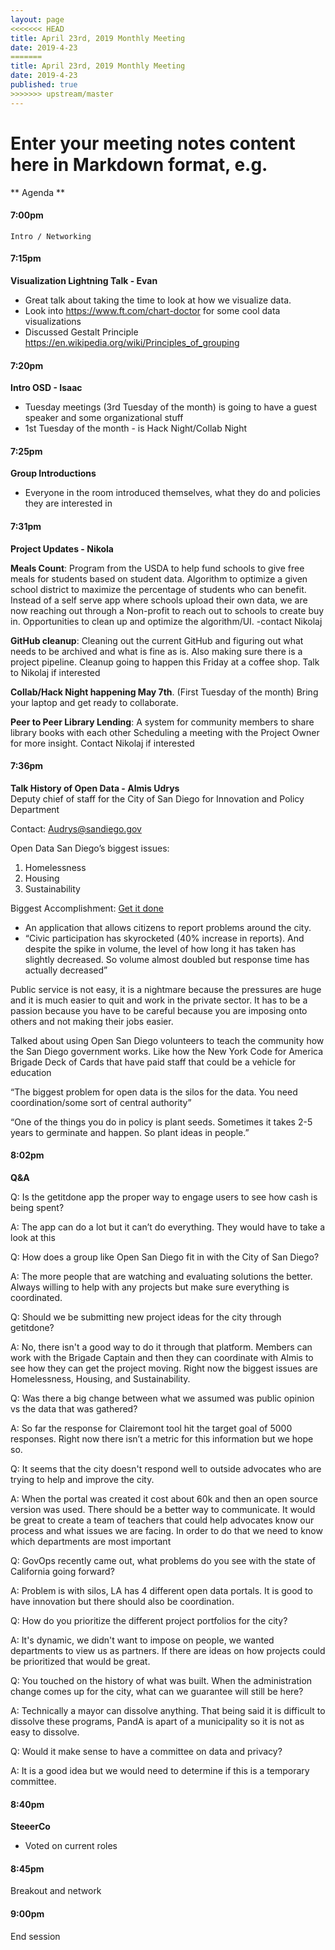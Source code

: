 ```yaml
---
layout: page
<<<<<<< HEAD
title: April 23rd, 2019 Monthly Meeting
date: 2019-4-23
=======
title: April 23rd, 2019 Monthly Meeting
date: 2019-4-23
published: true
>>>>>>> upstream/master
---
```


# Enter your meeting notes content here in Markdown format, e.g.

** Agenda **

#### 7:00pm
    Intro / Networking

#### 7:15pm
**Visualization Lightning Talk - Evan**

  * Great talk about taking the time to look at how we visualize data.
  * Look into https://www.ft.com/chart-doctor for some cool data visualizations
  * Discussed Gestalt Principle https://en.wikipedia.org/wiki/Principles_of_grouping

#### 7:20pm
**Intro OSD - Isaac**

  * Tuesday meetings (3rd Tuesday of the month) is going to have a guest speaker and some organizational stuff
  * 1st Tuesday of the month - is Hack Night/Collab Night

#### 7:25pm
**Group Introductions**

* Everyone in the room introduced themselves, what they do and policies they are interested in

#### 7:31pm
**Project Updates - Nikola**

**Meals Count**: Program from the USDA to help fund schools to give free meals for students based on student data. Algorithm to optimize a given school district to maximize the percentage of students who can benefit.
Instead of a self serve app where schools upload their own data, we are now reaching out through a Non-profit to reach out to schools to create buy in.
Opportunities to clean up and optimize the algorithm/UI.  -contact Nikolaj

**GitHub cleanup**: Cleaning out the current GitHub and figuring out what needs to be archived and what is fine as is. Also making sure there is a project pipeline.
Cleanup going to happen this Friday at a coffee shop. Talk to Nikolaj if interested

**Collab/Hack Night happening May 7th**. (First Tuesday of the month) Bring your laptop and get ready to collaborate.

**Peer to Peer Library Lending**: A system for community members to share library books with each other
Scheduling a meeting with the Project Owner for more insight. Contact Nikolaj if interested

#### 7:36pm
**Talk History of Open Data - Almis Udrys**  
Deputy chief of staff for the City of San Diego for Innovation and Policy Department

Contact: Audrys@sandiego.gov

Open Data San Diego’s biggest issues:
1. Homelessness
2. Housing
3. Sustainability

Biggest Accomplishment: [Get it done](https://www.sandiego.gov/get-it-done)

  * An application that allows citizens to report problems around the city.
  * “Civic participation has skyrocketed (40% increase in reports). And despite the spike in volume, the level of how long it has taken has slightly decreased. So volume almost doubled but response time has actually decreased”

Public service is not easy, it is a nightmare because the pressures are huge and it is much easier to quit and work in the private sector. It has to be a passion because you have to be careful because you are imposing onto others and not making their jobs easier.

Talked about using Open San Diego volunteers to teach the community how the San Diego government works. Like how the New York Code for America Brigade Deck of Cards that have paid staff that could be a vehicle for education

“The biggest problem for open data is the silos for the data.  You need coordination/some sort of central authority”

“One of the things you do in policy is plant seeds. Sometimes it takes 2-5 years to germinate and happen. So plant ideas in people.”

#### 8:02pm
**Q&A**

  Q: Is the getitdone app the proper way to engage users to see how cash is being spent?

  A: The app can do a lot but it can’t do everything. They would have to take a look at this

  Q: How does a group like Open San Diego fit in with the City of San Diego?

  A: The more people that are watching and evaluating solutions the better. Always willing to help with any projects but make sure everything is coordinated.

  Q: Should we be submitting new project ideas for the city through getitdone?

  A: No, there isn't a good way to do it through that platform. Members can work with the Brigade Captain and then they can coordinate with Almis to see how they can get the project moving. Right now the biggest issues are Homelessness, Housing, and Sustainability.

  Q: Was there a big change between what we assumed was public opinion vs the data that was gathered?

  A: So far the response for Clairemont tool hit the target goal of 5000 responses. Right now there isn’t a metric for this information but we hope so.

  Q: It seems that the city doesn't respond well to outside advocates who are trying to help and improve the city.

  A: When the portal was created it cost about 60k and then an open source version was used. There should be a better way to communicate. It would be great to create a team of teachers that could help advocates know our process and what issues we are facing. In order to do that we need to know which departments are most important

  Q: GovOps recently came out, what problems do you see with the state of California going forward?

  A: Problem is with silos, LA has 4 different open data portals. It is good to have innovation but there should also be coordination.

  Q: How do you prioritize the different project portfolios for the city?

  A: It's dynamic, we didn't want to impose on people, we wanted departments to view us as partners. If there are ideas on how projects could be prioritized that would be great.

  Q: You touched on the history of what was built. When the administration change comes up for the city, what can we guarantee will still be here?

  A: Technically a mayor can dissolve anything. That being said it is difficult to dissolve these programs, PandA is apart of a municipality so it is not as easy to dissolve.

  Q: Would it make sense to have a committee on data and privacy?

  A: It is a good idea but we would need to determine if this is a temporary committee.

#### 8:40pm
**SteeerCo**

  * Voted on current roles

#### 8:45pm
Breakout and network

#### 9:00pm
End session 
